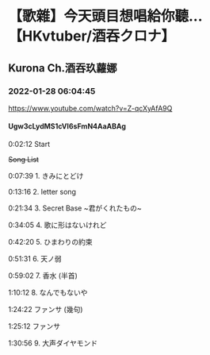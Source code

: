 # 【歌雜】今天頭目想唱給你聽...【HKvtuber/酒吞クロナ】

## Kurona Ch.酒吞玖蘿娜

### 2022-01-28 06:04:45

https://www.youtube.com/watch?v=Z-qcXyAfA9Q

#### Ugw3cLydMS1cVI6sFmN4AaABAg

0:02:12 Start

~~Song List~~

0:07:39 1. きみにとどけ

0:13:16 2. letter song

0:21:34 3. Secret Base ~君がくれたもの~

0:34:05 4. 歌に形はないけれど

0:42:20 5. ひまわりの約束

0:51:31 6. 天ノ弱

0:59:02 7. 香水 (半首)

1:10:12 8. なんでもないや

1:24:22 ファンサ (幾句)

1:25:12 ファンサ

1:30:56 9. 大声ダイヤモンド

